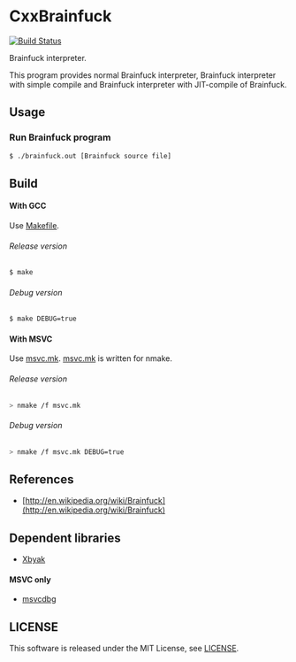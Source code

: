 CxxBrainfuck
============

[![Build Status](https://travis-ci.org/koturn/CxxBrainfuck.png)](https://travis-ci.org/koturn/CxxBrainfuck)

Brainfuck interpreter.

This program provides normal Brainfuck interpreter, Brainfuck interpreter with
simple compile and Brainfuck interpreter with JIT-compile of Brainfuck.


## Usage

### Run Brainfuck program

```sh
$ ./brainfuck.out [Brainfuck source file]
```


## Build

#### With GCC

Use [Makefile](Makefile).

###### Release version

```sh
$ make
```

###### Debug version

```sh
$ make DEBUG=true
```

#### With MSVC

Use [msvc.mk](msvc.mk).
[msvc.mk](msvc.mk) is written for nmake.

###### Release version

```sh
> nmake /f msvc.mk
```

###### Debug version

```sh
> nmake /f msvc.mk DEBUG=true
```


## References

- [http://en.wikipedia.org/wiki/Brainfuck](http://en.wikipedia.org/wiki/Brainfuck)


## Dependent libraries

- [Xbyak](https://github.com/herumi/xbyak)

#### MSVC only

- [msvcdbg](https://github.com/koturn/msvcdbg)


## LICENSE

This software is released under the MIT License, see [LICENSE](LICENSE).
